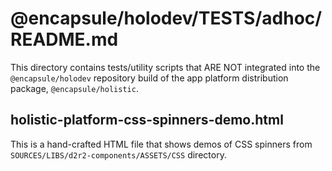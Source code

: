 # @encapsule/holodev/TESTS/adhoc/README.md

This directory contains tests/utility scripts that ARE NOT integrated into the `@encapsule/holodev` repository build of the app platform distribution package, `@encapsule/holistic`.

## holistic-platform-css-spinners-demo.html

This is a hand-crafted HTML file that shows demos of CSS spinners from `SOURCES/LIBS/d2r2-components/ASSETS/CSS` directory.
